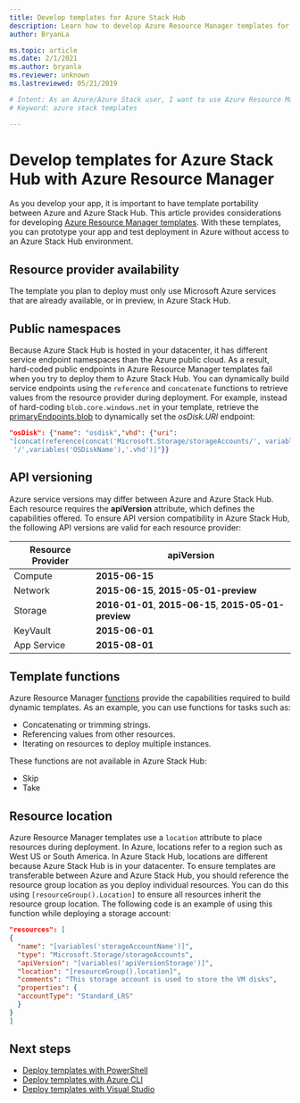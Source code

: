 ```yaml
---
title: Develop templates for Azure Stack Hub 
description: Learn how to develop Azure Resource Manager templates for app portability between Azure and Azure Stack Hub.
author: BryanLa

ms.topic: article
ms.date: 2/1/2021
ms.author: bryanla
ms.reviewer: unknown
ms.lastreviewed: 05/21/2019

# Intent: As an Azure/Azure Stack user, I want to use Azure Resource Manager templates so I can test app portability from Azure to Azure Stack.
# Keyword: azure stack templates

---
```



# Develop templates for Azure Stack Hub with Azure Resource Manager

As you develop your app, it is important to have template portability between Azure and Azure Stack Hub. This article provides considerations for developing [Azure Resource Manager templates](https://download.microsoft.com/download/E/A/4/EA4017B5-F2ED-449A-897E-BD92E42479CE/Getting_Started_With_Azure_Resource_Manager_white_paper_EN_US.pdf). With these templates, you can prototype your app and test deployment in Azure without access to an Azure Stack Hub environment.

## Resource provider availability

The template you plan to deploy must only use Microsoft Azure services that are already available, or in preview, in Azure Stack Hub.

## Public namespaces

Because Azure Stack Hub is hosted in your datacenter, it has different service endpoint namespaces than the Azure public cloud. As a result, hard-coded public endpoints in Azure Resource Manager templates fail when you try to deploy them to Azure Stack Hub. You can dynamically build service endpoints using the `reference` and `concatenate` functions to retrieve values from the resource provider during deployment. For example, instead of hard-coding `blob.core.windows.net` in your template, retrieve the [primaryEndpoints.blob](https://github.com/Azure/AzureStack-QuickStart-Templates/blob/master/101-vm-windows-create/azuredeploy.json#L175) to dynamically set the *osDisk.URI* endpoint:

```json
"osDisk": {"name": "osdisk","vhd": {"uri":
"[concat(reference(concat('Microsoft.Storage/storageAccounts/', variables('storageAccountName')), '2015-06-15').primaryEndpoints.blob, variables('vmStorageAccountContainerName'),
 '/',variables('OSDiskName'),'.vhd')]"}}
```

## API versioning

Azure service versions may differ between Azure and Azure Stack Hub. Each resource requires the **apiVersion** attribute, which defines the capabilities offered. To ensure API version compatibility in Azure Stack Hub, the following API versions are valid for each resource provider:

| Resource Provider | apiVersion |
| --- | --- |
| Compute |**2015-06-15** |
| Network |**2015-06-15**, **2015-05-01-preview** |
| Storage |**2016-01-01**, **2015-06-15**, **2015-05-01-preview** |
| KeyVault | **2015-06-01** |
| App Service |**2015-08-01** |

## Template functions

Azure Resource Manager [functions](/azure/azure-resource-manager/resource-group-template-functions) provide the capabilities required to build dynamic templates. As an example, you can use functions for tasks such as:

* Concatenating or trimming strings.
* Referencing values from other resources.
* Iterating on resources to deploy multiple instances.

These functions are not available in Azure Stack Hub:

* Skip
* Take

## Resource location

Azure Resource Manager templates use a `location` attribute to place resources during deployment. In Azure, locations refer to a region such as West US or South America. In Azure Stack Hub, locations are different because Azure Stack Hub is in your datacenter. To ensure templates are transferable between Azure and Azure Stack Hub, you should reference the resource group location as you deploy individual resources. You can do this using `[resourceGroup().Location]` to ensure all resources inherit the resource group location. The following code is an example of using this function while deploying a storage account:

```json
"resources": [
{
  "name": "[variables('storageAccountName')]",
  "type": "Microsoft.Storage/storageAccounts",
  "apiVersion": "[variables('apiVersionStorage')]",
  "location": "[resourceGroup().location]",
  "comments": "This storage account is used to store the VM disks",
  "properties": {
  "accountType": "Standard_LRS"
  }
}
]
```

## Next steps

* [Deploy templates with PowerShell](azure-stack-deploy-template-powershell.md)
* [Deploy templates with Azure CLI](azure-stack-deploy-template-command-line.md)
* [Deploy templates with Visual Studio](azure-stack-deploy-template-visual-studio.md)
